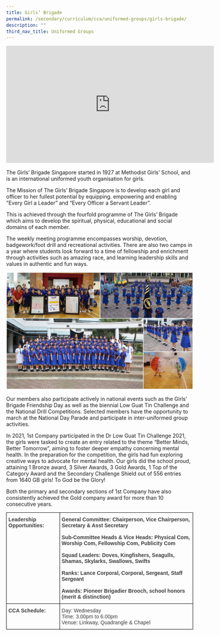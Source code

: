 ```yaml
---
title: Girls’ Brigade
permalink: /secondary/curriculum/cca/uniformed-groups/girls-brigade/
description: ""
third_nav_title: Uniformed Groups
---
```


<iframe width="560" height="315" src="https://www.youtube.com/embed/_4GY9bmmbCA" title="YouTube video player" frameborder="0" allow="accelerometer; autoplay; clipboard-write; encrypted-media; gyroscope; picture-in-picture" allowfullscreen></iframe>

The Girls’ Brigade Singapore started in 1927 at Methodist Girls’ School, and is an international uniformed youth organisation for girls.

  

The Mission of The Girls’ Brigade Singapore is to develop each girl and officer to her fullest potential by equipping. empowering and enabling ”Every Girl a Leader” and “Every Officer a Servant Leader”.

  

This is achieved through the fourfold programme of The Girls’ Brigade which aims to develop the spiritual, physical, educational and social domains of each member.

  

The weekly meeting programme encompasses worship, devotion, badgework/foot drill and recreational activities. There are also two camps in a year where students look forward to a time of fellowship and enrichment through activities such as amazing race, and learning leadership skills and values in authentic and fun ways.

![](/images/girl%20brigade.jpg)

Our members also participate actively in national events such as the Girls’ Brigade Friendship Day as well as the biennial Low Guat Tin Challenge and the National Drill Competitions. Selected members have the opportunity to march at the National Day Parade and participate in inter-uniformed group activities.

  

In 2021, 1st Company participated in the Dr Low Guat Tin Challenge 2021, the girls were tasked to create an entry related to the theme “Better Minds, Better Tomorrow”, aiming to foster deeper empathy concerning mental health. In the preparation for the competition, the girls had fun exploring creative ways to advocate for mental health. Our girls did the school proud, attaining 1 Bronze award, 3 Silver Awards, 3 Gold Awards, 1 Top of the Category Award and the Secondary Challenge Shield out of 556 entries from 1640 GB girls! To God be the Glory! 

  

Both the primary and secondary sections of 1st Company have also consistently achieved the Gold company award for more than 10 consecutive years.

<style type="text/css">
.tg  {border-collapse:collapse;border-spacing:0;}
.tg td{border-color:black;border-style:solid;border-width:1px;font-family:Arial, sans-serif;font-size:14px;
  overflow:hidden;padding:10px 5px;word-break:normal;}
.tg th{border-color:black;border-style:solid;border-width:1px;font-family:Arial, sans-serif;font-size:14px;
  font-weight:normal;overflow:hidden;padding:10px 5px;word-break:normal;}
.tg .tg-uwnk{color:#3D3D3D;text-align:left;vertical-align:top}
.tg .tg-bzr3{color:#3D3D3D;font-weight:bold;text-align:left;vertical-align:top}
</style>
<table class="tg">
<thead>
  <tr>
    <th class="tg-bzr3">Leadership Opportunities:</th>
    <th class="tg-bzr3">General Committee: Chairperson, Vice Chairperson, Secretary &amp; Asst Secretary<br><br>Sub-Committee Heads &amp; Vice Heads: Physical Com, Worship Com, Fellowship Com, Publicity Com<br><br>Squad Leaders: Doves, Kingfishers, Seagulls, Shamas, Skylarks, Swallows, Swifts<br><br>Ranks: Lance Corporal, Corporal, Sergeant, Staff Sergeant<br><br>Awards: Pioneer Brigadier Brooch, school honors (merit &amp; distinction)</th>
  </tr>
</thead>
<tbody>
  <tr>
    <td class="tg-bzr3">CCA Schedule:</td>
    <td class="tg-uwnk">Day: Wednesday<br>Time: 3.00pm to 6.00pm <br>Venue: Linkway, Quadrangle &amp; Chapel</td>
  </tr>
</tbody>
</table>